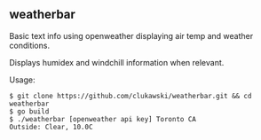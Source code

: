 ## weatherbar

Basic text info using openweather displaying air temp and weather conditions.

Displays humidex and windchill information when relevant.

Usage:

```
$ git clone https://github.com/clukawski/weatherbar.git && cd weatherbar
$ go build
$ ./weatherbar [openweather api key] Toronto CA
Outside: Clear, 10.0C
```
